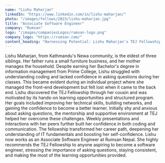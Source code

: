 ```yaml
---
name: "Lishu Maharjan"
linkedIn: "https://www.linkedin.com/in/lishu-maharjan/"
photo: "/images/fellows/2023/lishu-maharjan.jpg"
title: "Associate Software Engineer"
company: "Rumsan"
logo: "/images/companiesLogos/rumsan-logo.png"
company_logo: "https://rumsan.com/"
content_heading: "Harnessing Potential: Lishu Maharjan’s TEJ Fellowship Journey"
---
```


Lishu Maharjan, from Kathmandu's Newa community, is the eldest of three siblings. Her father runs a small furniture business, and her mother manages the household. Despite earning her Bachelor's degree in information management from Prime College, Lishu struggled with understanding coding and lacked confidence in asking questions during her classes. This became evident during an individual project where she managed the front-end development but felt lost when it came to the back end.
Lishu discovered the TEJ Fellowship through her cousin and was motivated by its hands-on learning opportunities and structured program. Her goals included improving her technical skills, building networks, and gaining the confidence to become a better learner. Initially shy and anxious about asking questions, the mentorship and supportive environment at TEJ helped her overcome these challenges. Weekly presentations and interactions with her peers further built her confidence in both coding and communication.
The fellowship transformed her career path, deepening her understanding of IT fundamentals and boosting her self-confidence. Lishu now works as an Associate Software Engineer at Rumsan Nepal. She highly recommends the TEJ Fellowship to anyone aspiring to become a software engineer, stressing the importance of asking questions, staying consistent, and making the most of the learning opportunities provided.
